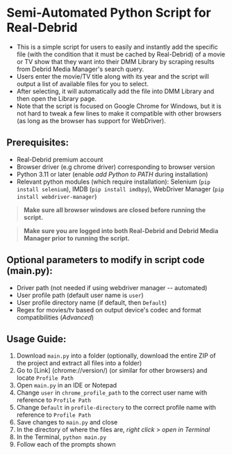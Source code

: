 # Semi-Automated Python Script for Real-Debrid

* This is a simple script for users to easily and instantly add the specific file (with the condition that it must be cached by Real-Debrid) of a movie or TV show that they want into their DMM Library by scraping results from Debrid Media Manager's search query.
* Users enter the movie/TV title along with its year and the script will output a list of available files for you to select.
* After selecting, it will automatically add the file into DMM Library and then open the Library page.
* Note that the script is focused on Google Chrome for Windows, but it is not hard to tweak a few lines to make it compatible with other browsers (as long as the browser has support for WebDriver).

## Prerequisites: 
* Real-Debrid premium account 
* Browser driver (e.g chrome driver) corresponding to browser version
* Python 3.11 or later (enable *add Python to PATH* during installation)
* Relevant python modules (which require installation): Selenium (`pip install selenium`), IMDB (`pip install imdbpy`), WebDriver Manager (`pip install webdriver-manager`)

> **Make sure all browser windows are closed before running the script.**

> **Make sure you are logged into both Real-Debrid and Debrid Media Manager prior to running the script.**

## Optional parameters to modify in script code (main.py):
* Driver path (not needed if using webdriver manager -- automated)
* User profile path (default user name is `user`)
* User profile directory name (if default, then `Default`)
* Regex for movies/tv based on output device's codec and format compatibilities (*Advanced*)

## Usage Guide:
1. Download `main.py` into a folder (optionally, download the entire ZIP of the project and extract all files into a folder)
2. Go to [Link] (chrome://version/) (or similar for other browsers) and locate `Profile Path`
3. Open `main.py` in an IDE or Notepad
4. Change `user` in `chrome_profile_path` to the correct user name with reference to `Profile Path`
5. Change `Default` in `profile-directory` to the correct profile name with reference to `Profile Path`
6. Save changes to `main.py` and close
7. In the directory of where the files are, *right click* > *open in Terminal*
8. In the Terminal, `python main.py`
9. Follow each of the prompts shown